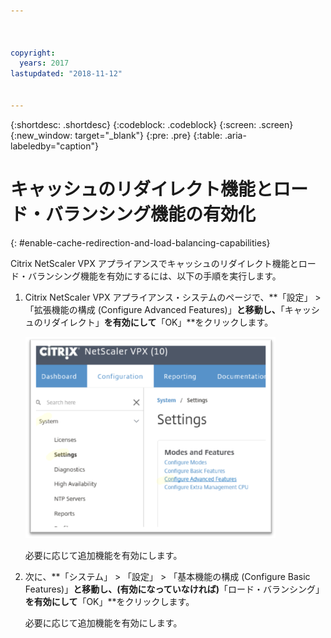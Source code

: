 ```yaml
---



copyright:
  years: 2017
lastupdated: "2018-11-12"


---
```


{:shortdesc: .shortdesc}
{:codeblock: .codeblock}
{:screen: .screen}
{:new_window: target="_blank"}
{:pre: .pre}
{:table: .aria-labeledby="caption"}

# キャッシュのリダイレクト機能とロード・バランシング機能の有効化
{: #enable-cache-redirection-and-load-balancing-capabilities}

Citrix NetScaler VPX アプライアンスでキャッシュのリダイレクト機能とロード・バランシング機能を有効にするには、以下の手順を実行します。

1. Citrix NetScaler VPX アプライアンス・システムのページで、**「設定」 > 「拡張機能の構成 (Configure Advanced Features)」**と移動し、**「キャッシュのリダイレクト」**を有効にして**「OK」**をクリックします。  

	<img src="images/fp4.png" alt="図面" style="width: 400px;"/>

	必要に応じて追加機能を有効にします。

2. 次に、**「システム」 > 「設定」 > 「基本機能の構成 (Configure Basic Features)」**と移動し、(有効になっていなければ)**「ロード・バランシング」 **を有効にして**「OK」**をクリックします。 

	必要に応じて追加機能を有効にします。
